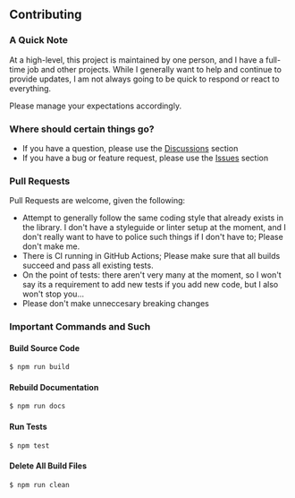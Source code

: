 
## Contributing

### A Quick Note

At a high-level, this project is maintained by one person, and I have a full-time job and other projects. While I generally want to
help and continue to provide updates, I am not always going to be quick to respond or react to everything.

Please manage your expectations accordingly.

### Where should certain things go?

- If you have a question, please use the [Discussions](https://github.com/kbjr/node-cards/discussions) section
- If you have a bug or feature request, please use the [Issues](https://github.com/kbjr/node-cards/issues) section

### Pull Requests

Pull Requests are welcome, given the following:

- Attempt to generally follow the same coding style that already exists in the library. I don't have a styleguide or linter setup at the moment, and I don't really want to have to police such things if I don't have to; Please don't make me.
- There is CI running in GitHub Actions; Please make sure that all builds succeed and pass all existing tests.
- On the point of tests: there aren't very many at the moment, so I won't say its a requirement to add new tests if you add new code, but I also won't stop you...
- Please don't make unneccesary breaking changes

### Important Commands and Such

#### Build Source Code

```bash
$ npm run build
```

#### Rebuild Documentation

```bash
$ npm run docs
```

#### Run Tests

```bash
$ npm test
```

#### Delete All Build Files

```bash
$ npm run clean
```
